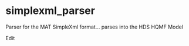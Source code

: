 simplexml_parser
================

Parser for the MAT SimpleXml format... parses into the HDS HQMF Model

Edit
